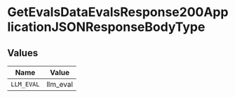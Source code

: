 # GetEvalsDataEvalsResponse200ApplicationJSONResponseBodyType


## Values

| Name       | Value      |
| ---------- | ---------- |
| `LLM_EVAL` | llm_eval   |